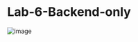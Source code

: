 # Lab-6-Backend-only
![image](https://github.com/user-attachments/assets/0873b3a4-9adc-4b5e-b2f5-6c4ed845b61f)

